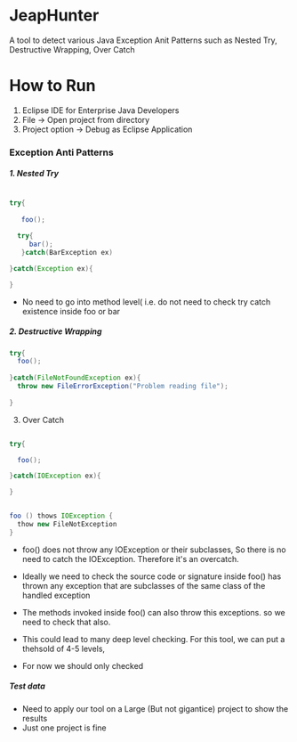 # JeapHunter
A tool to detect various Java Exception Anit Patterns such as Nested Try, Destructive Wrapping, Over Catch


# How to Run

1. Eclipse IDE for Enterprise Java Developers
2. File -> Open project from directory
3. Project option -> Debug as Eclipse Application



### Exception Anti Patterns

##### 1. Nested Try

````java

try{
    
   foo();
   
  try{
     bar();
   }catch(BarException ex)

}catch(Exception ex){

}
````

- No need to go into method level( i.e. do not need to check try catch existence inside foo or bar


##### 2. Destructive Wrapping


````java
try{
  foo();
  
}catch(FileNotFoundException ex){
  throw new FileErrorException("Problem reading file");
 
}
````


3. Over Catch

````java

try{

  foo();

}catch(IOException ex){

}


foo () thows IOException {
  thow new FileNotException
}

````

- foo() does not throw any IOException or their subclasses, So there is no need to catch the IOException. Therefore it's an overcatch.

- Ideally we need to check the source code or signature inside foo() has thrown any exception that are subclasses of the same class of the handled exception
- The methods invoked inside foo() can also throw this exceptions. so we need to check that also.
- This could lead to many deep level checking. For this tool, we can put a thehsold of 4-5 levels,
- For now we should only checked


##### Test data
- Need to apply our tool on a Large (But not gigantice) project to show the results
- Just one project is fine
